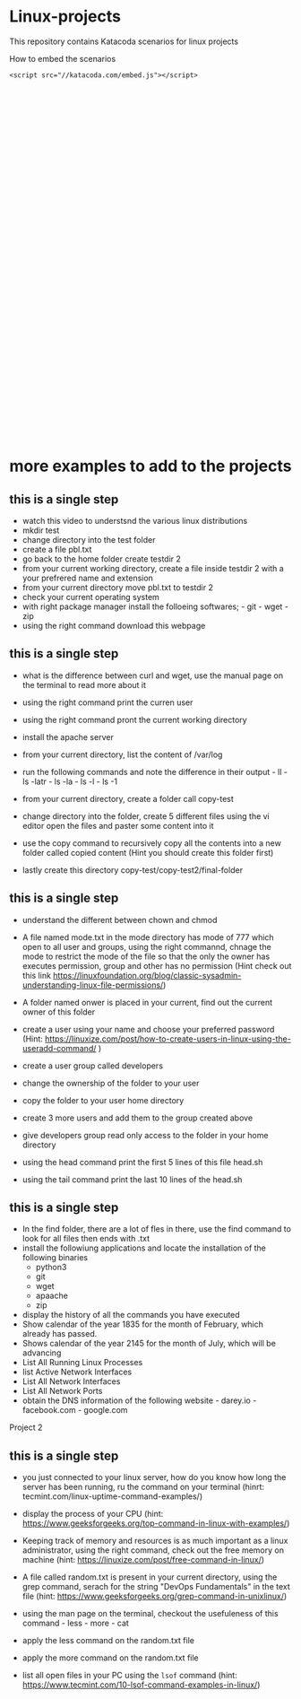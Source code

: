 # Linux-projects
This repository contains Katacoda scenarios for linux projects


How to embed the scenarios

    <script src="//katacoda.com/embed.js"></script>
<div id="katacoda-scenario-1"
    data-katacoda-id="dareyio/project-1"
    data-katacoda-color="004d7f"
    style="height: 600px; padding-top: 20px;"></div>


# more examples to add to the projects

## this is  a single step
- watch this video to understsnd the various linux distributions
- mkdir test
- change directory into the test folder
- create a file pbl.txt
- go back to the home folder create testdir 2
- from your current working directory, create a file inside testdir 2 with a your prefrered name and extension
- from your current directory move pbl.txt to testdir 2
- check your current operating system
- with right package manager install the folloeing softwares;
        - git
        - wget
        - zip
- using the right command download this webpage

## this is  a single step
- what is the difference between curl and wget, use the manual page on the terminal to read more about it
- using the right command print the curren user
- using the right command pront the current working directory
- install the apache server
- from your current directory, list the content of /var/log
- run the following commands and note the difference in their output
        - ll
        - ls -latr
        - ls -la
        - ls -l
        - ls -1

- from your current directory, create a folder call copy-test
- change directory into the folder, create 5 different files using the vi editor open the files and paster some content into it
- use the copy command to recursively copy all the contents into a new folder called copied content (Hint you should create this folder first)
- lastly create this directory copy-test/copy-test2/final-folder

## this is  a single step
- understand the different between chown and chmod
- A file named mode.txt in the mode directory has mode of 777 which open to all user and groups, using the right commannd, chnage the mode to restrict the mode of the file so that the only the owner has executes permission, group and other has no permission (Hint check out this link https://linuxfoundation.org/blog/classic-sysadmin-understanding-linux-file-permissions/)

- A folder named onwer is placed in your current, find out the current owner of this folder 
- create a user using your name and choose your preferred password (Hint: https://linuxize.com/post/how-to-create-users-in-linux-using-the-useradd-command/ )
- create a user group called developers
- change the ownership of the folder to your user 
- copy the folder to your user home directory
- create 3 more users and add them to the group created above
- give developers group read only access to the folder in your home directory
- using the head command print the first 5 lines of this file head.sh
- using the tail command print the last 10 lines of the head.sh


## this is  a single step
- In the find folder, there are a lot of fles in there, use the find command to look for all files then ends with .txt
- install the followiung applications and  locate the installation of the following binaries
     - python3
     - git
     - wget
     - apaache
     - zip
- display the history of all the commands you have executed
- Show calendar of the year 1835 for the month of February, which already has passed.
- Shows calendar of the year 2145 for the month of July, which will be advancing
- List All Running Linux Processes
- list Active Network Interfaces
- List All Network Interfaces
- List All Network Ports
- obtain the DNS information of the following website
        - darey.io
        - facebook.com
        - google.com


Project 2

## this is a single step
- you just connected to your linux server, how do you know how long the server has been running, ru the command on your terminal (hinrt: tecmint.com/linux-uptime-command-examples/)

- display the process of your CPU (hint: https://www.geeksforgeeks.org/top-command-in-linux-with-examples/)

- Keeping track of memory and resources is as much important as a linux administrator, using the right command, check out the free memory on machine (hint: https://linuxize.com/post/free-command-in-linux/)

- A file called random.txt is present in your current directory, using the grep command, serach for the string "DevOps Fundamentals" in the text file (hint: https://www.geeksforgeeks.org/grep-command-in-unixlinux/)

- using the man page on the terminal, checkout the usefuleness of this command
       - less
       - more
       - cat
- apply the less command on the random.txt file

- apply the more command on the  random.txt file

- list all open files in your PC using the `lsof` command (hint: https://www.tecmint.com/10-lsof-command-examples-in-linux/)
